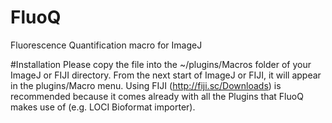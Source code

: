 FluoQ
=====

Fluorescence Quantification macro for ImageJ

#Installation
Please copy the file into the ~/plugins/Macros folder of your ImageJ or FIJI directory. From the next start of ImageJ or FIJI, it will appear in the plugins/Macro menu.
Using FIJI (http://fiji.sc/Downloads) is recommended because it comes already with all the Plugins that FluoQ makes use of (e.g. LOCI Bioformat importer).
